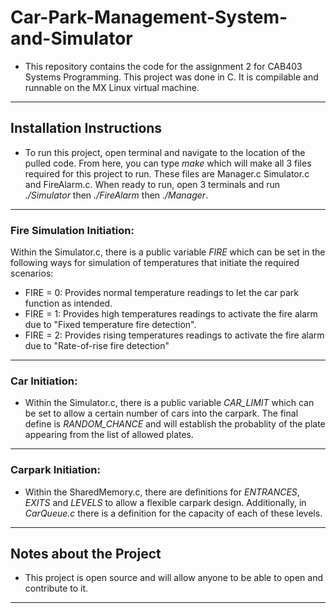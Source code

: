 # Car-Park-Management-System-and-Simulator
- This repository contains the code for the assignment 2 for CAB403 Systems Programming. This project was done in C. It is compilable and runnable on the MX Linux virtual machine.
---
## Installation Instructions
- To run this project, open terminal and navigate to the location of the pulled code. From here, you can type *make* which will make all 3 files required for this project to run. These files are Manager.c Simulator.c and FireAlarm.c. When ready to run, open 3 terminals and run *./Simulator* then *./FireAlarm* then *./Manager*.
---
### Fire Simulation Initiation:
Within the Simulator.c, there is a public variable *FIRE* which can be set in the following ways for 
simulation of temperatures that initiate the required scenarios:
- FIRE = 0: Provides normal temperature readings to let the car park function as intended.
- FIRE = 1: Provides high temperatures readings to activate the fire alarm due to "Fixed temperature fire detection".
- FIRE = 2: Provides rising temperatures readings to activate the fire alarm due to "Rate-of-rise fire detection"
---
### Car Initiation:
- Within the Simulator.c, there is a public variable *CAR_LIMIT* which can be set to allow a certain number of cars into the carpark. The final define is *RANDOM_CHANCE* and will establish the probablity of the plate appearing from the list of allowed plates. 
---
### Carpark Initiation:
- Within the SharedMemory.c, there are definitions for *ENTRANCES*, *EXITS* and *LEVELS* to allow a flexible carpark design. Additionally, in *CarQueue.c* there is a definition for the capacity of each of these levels.
---
## Notes about the Project
- This project is open source and will allow anyone to be able to open and contribute to it.
---